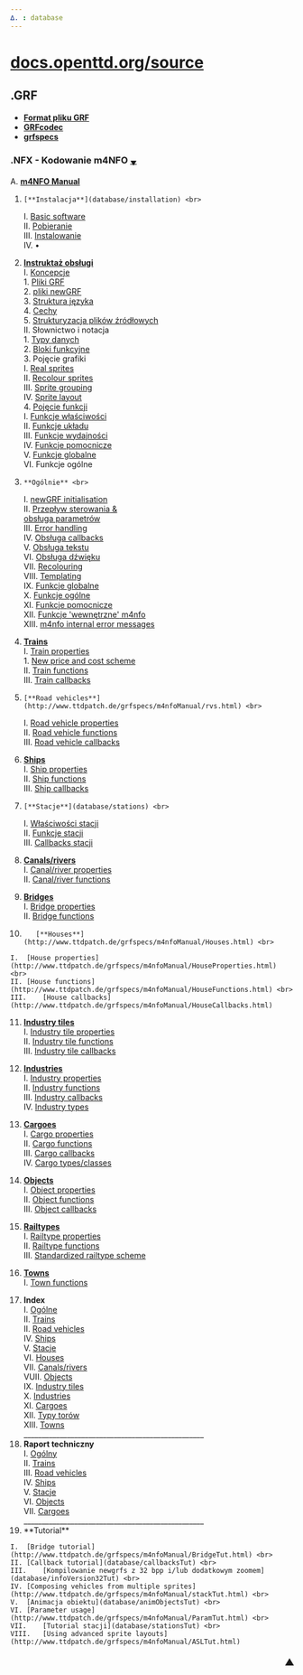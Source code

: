 ```yaml
---
∆. : database
--- 
```

# [docs.openttd.org/source](http://docs.openttd.org/source/index.html)
 
## .GRF 
- **[Format pliku GRF ](https://github.com/extrazi/pl_m4nfo/wiki/formatGRF)** <br>
- **[GRFcodec](wiki/GRFcodec)** <br>
- **[grfspecs](http://www.ttdpatch.de/grfspecs/ )**

### .NFX - Kodowanie m4NFO <span title="przewinięcie na spód strony">[<small><sub>▼</sub></small>](index.md#spod)</span> 
A.		[**m4NFO Manual** ](database/m4NFOmanual) <br>
<!-- . . . . . . . . . . . . . . . . . . . . . . . . . . . . . . . . . . . -->
 1.		[**Instalacja**](database/installation) <br>
	I.	[Basic software](database/basic) <br>
	II.	[Pobieranie](database/download) <br>
	III.	[Instalowanie](database/instal) <br>
	IV.	• <br>
<!-- . . . . . . . . . . . . . . . . . instruktaż . . . . . . . . . . . . -->
 2.	[**Instruktaż obsługi**](database/instrukcja) <br>
	I.	[Koncepcje](database/basiConcepts ) <br>
		1.	[Pliki GRF](database/basiConcepts#grf-files) <br>
		2.	[pliki newGRF](database/basiConcepts#newgrf-files) <br>
		3.	[Struktura języka](database/basiConcepts#m4nfo-language-structure) <br>
		4.	[Cechy](database/basiConcepts#features) <br>
		5.	[Strukturyzacja plików źródłowych](database/basiConcepts#structuring) <br>
	II.	Słownictwo i notacja <br>
		1.	[Typy danych](database/dataTypes) <br>
		2.	[Bloki funkcyjne](database/functionBlocks) <br>
		3.	Pojęcie grafiki <br>
			I.	[Real sprites](database/realSprites) <br>
			II.	[Recolour sprites](http://www.ttdpatch.de/grfspecs/m4nfoManual/RecolourSprites.html) <br>
			III.	[Sprite grouping](http://www.ttdpatch.de/grfspecs/m4nfoManual/SpriteGrouping.html) <br>
			IV.	[Sprite layout](http://www.ttdpatch.de/grfspecs/m4nfoManual/SpriteLayout.html) <br>
		4.	[Pojęcie funkcji](database/conceptFunctions) <br>
			I.	[Funkcje właściwości](database/conceptFunctions#propertyfunctions) <br>
			II.	[Funkcje układu](database/conceptFunctions#layoutfunctions) <br>
			III.	[Funkcje wydajności](database/conceptFunctions#performancefunctions) <br>
			IV.	[Funkcje pomocnicze](database/conceptFunctions#auxiliaryfunctions) <br>
			V.	[Funkcje globalne](database/conceptFunctions#globalfunctions) <br>
			VI.	Funkcje ogólne <br>
<!-- . . . . . . . . . . . . . . . . . Ogólne  . . . . . . . . . . . . . -->
 3.		**Ogólnie** <br>
	I.	[newGRF initialisation](database/initialisation)  
	II.	[<span title="Flow of control">Przepływ sterowania</span> & <br /> obsługa parametrów](database/flowOfControl)  
	III.	[Error handling](http://www.ttdpatch.de/grfspecs/m4nfoManual/ErrorHandling.html) <br>
	IV.	[Obsługa callbacks](database/handlingCallbacks) <br>
	V.	[Obsługa tekstu](database/textHandling ) <br>
	VI.	[Obsługa dźwięku](database/soundHandling) <br>
	VII.	[Recolouring](http://www.ttdpatch.de/grfspecs/m4nfoManual/RecolouringFunctions.html) <br>
	VIII.	[Templating](http://www.ttdpatch.de/grfspecs/m4nfoManual/Templating.html) <br>
	IX.	[Funkcje globalne](database/globalFunctions) <br>
	X.	[Funkcje ogólne](database/generalFunctions) <br>
	XI.	[Funkcje pomocnicze](database/auxFunctions) <br>
	XII.	[Funkcje <span title=internal >'wewnętrzne'</span> m4nfo](database/m4nfoInternalFunctions) <br>
	XIII.	[m4nfo internal error messages](http://www.ttdpatch.de/grfspecs/m4nfoManual/m4nfoInternalErrors.html) <br>
<!-- . . . . . . . . . . . . . . . . . Koleje . . . . . . . . . . . . . . -->
 4.	[**Trains**](http://www.ttdpatch.de/grfspecs/m4nfoManual/Trains.html) <br>
	I.	[Train properties](http://www.ttdpatch.de/grfspecs/m4nfoManual/TrainProperties.html) <br>
		1.	[New price and cost scheme](http://www.ttdpatch.de/grfspecs/m4nfoManual/PriceCost.html) <br>
	II.	[Train functions](http://www.ttdpatch.de/grfspecs/m4nfoManual/TrainFunctions.html) <br>
	III.	[Train callbacks](http://www.ttdpatch.de/grfspecs/m4nfoManual/TrainCallbacks.html)  
<!-- . . . . . . . . . . . . . . . . . Pojazdy drogowe . . . . . . . . . -->
 5.		[**Road vehicles**](http://www.ttdpatch.de/grfspecs/m4nfoManual/rvs.html) <br>
	I.	[Road vehicle properties](http://www.ttdpatch.de/grfspecs/m4nfoManual/rvsProperties.html) <br>
	II.	[Road vehicle functions](http://www.ttdpatch.de/grfspecs/m4nfoManual/rvsFunctions.html) <br>
	III.	[Road vehicle callbacks](http://www.ttdpatch.de/grfspecs/m4nfoManual/rvsCallbacks.html) <br>
<!-- . . . . . . . . . . . . . . . . . Statki  . . . . . . . . . . . . . -->
 6.	[**Ships**](http://www.ttdpatch.de/grfspecs/m4nfoManual/Ships.html) <br>
	I.	[Ship properties](http://www.ttdpatch.de/grfspecs/m4nfoManual/ShipProperties.html)  
	II.	[Ship functions](http://www.ttdpatch.de/grfspecs/m4nfoManual/ShipFunctions.html) <br>
	III.	[Ship callbacks](http://www.ttdpatch.de/grfspecs/m4nfoManual/ShipCallbacks.html) <br>
<!-- . . . . . . . . . . . . . . . . . Stacje  . . . . . . . . . . . . . -->
 7. 	[**Stacje**](database/stations) <br>
	I.	[Właściwości stacji](database/stationProperties) <br>
	II.	[Funkcje stacji](database/stationFunctions) <br>
	III.	[Callbacks stacji](database/stationCallbacks)  
<!-- . . . . . . . . . . . . . . . . . Kanały . . . . . . . . . . . . . . -->
 8.	[**Canals/rivers**](http://www.ttdpatch.de/grfspecs/m4nfoManual/Canals.html) <br>
	I.	[Canal/river properties](http://www.ttdpatch.de/grfspecs/m4nfoManual/CanalProperties.html) <br>
	II.	[Canal/river functions](http://www.ttdpatch.de/grfspecs/m4nfoManual/CanalFunctions.html)  
<!-- . . . . . . . . . . . . . . . . . Mosty . . . . . . . . . . . . . . . -->
 9.	[**Bridges**](http://www.ttdpatch.de/grfspecs/m4nfoManual/Bridges.html) <br>
	I.	[Bridge properties](http://www.ttdpatch.de/grfspecs/m4nfoManual/BridgeProperties.html) <br>
	II.	[Bridge functions](http://www.ttdpatch.de/grfspecs/m4nfoManual/BridgeFunctions.html)  
<!-- . . . . . . . . . . . . . . . . . Domy . . . . . . . . . . . . . . . . -->
 10.		[**Houses**](http://www.ttdpatch.de/grfspecs/m4nfoManual/Houses.html) <br>
	I.	[House properties](http://www.ttdpatch.de/grfspecs/m4nfoManual/HouseProperties.html) <br>
	II.	[House functions](http://www.ttdpatch.de/grfspecs/m4nfoManual/HouseFunctions.html) <br>
	III.	[House callbacks](http://www.ttdpatch.de/grfspecs/m4nfoManual/HouseCallbacks.html)  
<!-- . . . . . . . . . . . . . . . . . kafle btanży . . . . . . . . . . . . -->
 11.	[**Industry tiles**](http://www.ttdpatch.de/grfspecs/m4nfoManual/Industrytiles.html) <br>
	I.	[Industry tile properties](http://www.ttdpatch.de/grfspecs/m4nfoManual/IndustrytileProperties.html) <br>
	II.	[Industry tile functions](http://www.ttdpatch.de/grfspecs/m4nfoManual/IndustrytileFunctions.html) <br>
	III.	[Industry tile callbacks](http://www.ttdpatch.de/grfspecs/m4nfoManual/IndustrytileCallbacks.html) <br>
<!-- . . . . . . . . . . . . . . . . . branże . . . . . . . . . . . . . . . -->
 12.	[**Industries**](http://www.ttdpatch.de/grfspecs/m4nfoManual/Industries.html) <br>
	I.	[Industry properties](http://www.ttdpatch.de/grfspecs/m4nfoManual/IndustryProperties.html) <br>
	II.	[Industry functions](http://www.ttdpatch.de/grfspecs/m4nfoManual/IndustryFunctions.html) <br>
	III.	[Industry callbacks](http://www.ttdpatch.de/grfspecs/m4nfoManual/IndustryCallbacks.html) <br>
	IV.	[Industry types](http://www.ttdpatch.de/grfspecs/m4nfoManual/IndustryTypes.html)  
<!-- . . . . . . . . . . . . . . . . . Ładunki. . . . . . . . . . . . . . . -->
 13.	[**Cargoes**](http://www.ttdpatch.de/grfspecs/m4nfoManual/Cargoes.html) <br>
	I.	[Cargo properties](http://www.ttdpatch.de/grfspecs/m4nfoManual/CargoProperties.html) <br>
	II.	[Cargo functions](http://www.ttdpatch.de/grfspecs/m4nfoManual/CargoFunctions.html) <br>
	III.	[Cargo callbacks](http://www.ttdpatch.de/grfspecs/m4nfoManual/CargoCallbacks.html) <br>
	IV.	[Cargo types/classes](http://www.ttdpatch.de/grfspecs/m4nfoManual/CargoTypes.html) <br>
<!-- . . . . . . . . . . . . . . . . . Obiekty . . . . . . . . . . . . . . . -->
 14.	[**Objects**](http://www.ttdpatch.de/grfspecs/m4nfoManual/Objects.html) <br>
	I.	[Object properties](http://www.ttdpatch.de/grfspecs/m4nfoManual/ObjectProperties.html) <br>
	II.	[Object functions](http://www.ttdpatch.de/grfspecs/m4nfoManual/ObjectFunctions.html) <br>
	III.	[Object callbacks](http://www.ttdpatch.de/grfspecs/m4nfoManual/ObjectCallbacks.html) <br>
<!-- . . . . . . . . . . . . . . . . . Typy kolei. . . . . . . . . . . . . . -->
 15.	[**Railtypes**](database/railTypes) <br>
	I.	[Railtype properties](http://www.ttdpatch.de/grfspecs/m4nfoManual/RailtypeProperties.html) <br>
	II.	[Railtype functions](database/railTypeFunctions) <br>
	III.	[Standardized railtype scheme](http://www.ttdpatch.de/grfspecs/m4nfoManual/RailtypeScheme.html) <br>
<!-- . . . . . . . . . . . . . . . . Miejscowości . . . . . . . . . . . . . . -->
 16.	[**Towns**](http://www.ttdpatch.de/grfspecs/m4nfoManual/Towns.html) <br>
	I.	[Town functions](http://www.ttdpatch.de/grfspecs/m4nfoManual/TownFunctions.html) <br>
<!-- . . . . . . . . . . . . . . . . Indeks . . . . . . . . . . . . . . . . . -->
 17.	**Index** <br>
	I.	[Ogólne](database/indexGeneral) <br>
	II.	[Trains](http://www.ttdpatch.de/grfspecs/m4nfoManual/IndexTrains.html) <br>
	II.	[Road vehicles](http://www.ttdpatch.de/grfspecs/m4nfoManual/Indexrvs.html) <br>
	IV.	[Ships](http://www.ttdpatch.de/grfspecs/m4nfoManual/IndexShips.html) <br>
	V.	[Stacje](database/indexStations) <br>
	VI.	[Houses](http://www.ttdpatch.de/grfspecs/m4nfoManual/IndexHouses.html) <br>
	VII.	[Canals/rivers](http://www.ttdpatch.de/grfspecs/m4nfoManual/IndexCanals.html) <br>
	VUII.	[Objects](http://www.ttdpatch.de/grfspecs/m4nfoManual/IndexObjects.html) <br>
	IX.	[Industry tiles](http://www.ttdpatch.de/grfspecs/m4nfoManual/IndexIndustrytiles.html) <br>
	X.	[Industries](http://www.ttdpatch.de/grfspecs/m4nfoManual/IndexIndustries.html) <br>
	XI.	[Cargoes](http://www.ttdpatch.de/grfspecs/m4nfoManual/IndexCargoes.html) <br>
	XII.	[Typy <span title=Rail>torów</span>](database/indexRailTypes) <br>
	XIII.	[Towns](http://www.ttdpatch.de/grfspecs/m4nfoManual/IndexTowns.html) <br><!--
--><!--#:-->     __________________________________________________
 18.	**Raport techniczny** <br>
	I.	[Ogólny](database/tR_general) <br>
	II.	[Trains](http://www.ttdpatch.de/grfspecs/m4nfoManual/TR_trains.html) <br>
	III.	[Road vehicles](http://www.ttdpatch.de/grfspecs/m4nfoManual/TR_rvs.html) <br>
	IV.	[Ships](http://www.ttdpatch.de/grfspecs/m4nfoManual/TR_ships.html) <br>
	V.	[Stacje](database/tR_stations) <br>
	VI.	[Objects](http://www.ttdpatch.de/grfspecs/m4nfoManual/TR_objects.html) <br>
	VII.	[Cargoes](http://www.ttdpatch.de/grfspecs/m4nfoManual/TR_cargoes.html) <br><!--
--> __________________________________________________
 19.	<!--***-->**Tutorial** <br>
	I.	[Bridge tutorial](http://www.ttdpatch.de/grfspecs/m4nfoManual/BridgeTut.html) <br>
	II.	[Callback tutorial](database/callbacksTut) <br>
	III.	[Kompilowanie newgrfs z 32 bpp i/lub dodatkowym zoomem](database/infoVersion32Tut) <br>
	IV.	[Composing vehicles from multiple sprites](http://www.ttdpatch.de/grfspecs/m4nfoManual/stackTut.html) <br>
	V.	[Animacja obiektu](database/animObjectsTut) <br>
	VI.	[Parameter usage](http://www.ttdpatch.de/grfspecs/m4nfoManual/ParamTut.html) <br>
	VII.	[Tutorial stacji](database/stationsTut) <br>
	VIII.	[Using advanced sprite layouts](http://www.ttdpatch.de/grfspecs/m4nfoManual/ASLTut.html) 

#### [<span id="spod" title="przewinięcie na top strony" style="float:right"><big>▲</big></span>](index.md#top) <!--<font color=white> ♪ 	 ♫ </font>-->
<!--:--><!-- __NEWSECTIONLINK__ -->
